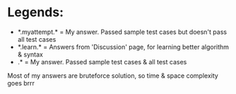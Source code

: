# Legends:
- \*.myattempt.* = My answer. Passed sample test cases but doesn't pass all test cases
- \*.learn.* = Answers from 'Discussion' page, for learning better algorithm & syntax
- .* = My answer. Passed sample test cases & all test cases

Most of my answers are bruteforce solution, so time & space complexity goes brrr
